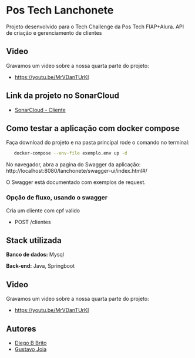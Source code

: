 # Pos Tech Lanchonete

Projeto desenvolvido para o Tech Challenge da Pos Tech FIAP+Alura.
API de criação e gerenciamento de clientes

## Video
Gravamos um video sobre a nossa quarta parte do projeto:
- https://youtu.be/MrVDanTUrKI

## Link da projeto no SonarCloud

- [SonarCloud - Cliente](https://sonarcloud.io/project/overview?id=Diegobbrito_tech-challenge-cliente)

## Como testar a aplicação com docker compose

Faça download do projeto e na pasta principal rode o comando no terminal:

```bash
   docker-compose --env-file exemplo.env up -d
```
No navegador, abra a pagina do Swagger da aplicação:
http://localhost:8080/lanchonete/swagger-ui/index.html#/

O Swagger está documentado com exemplos de request.

### Opção de fluxo, usando o swagger

Cria um cliente com cpf valido
- POST /clientes

## Stack utilizada

**Banco de dados:** Mysql

**Back-end:** Java, Springboot

## Video
Gravamos um video sobre a nossa quarta parte do projeto:
- https://youtu.be/MrVDanTUrKI

## Autores

- [Diego B Brito](https://github.com/Diegobbrito)
- [Gustavo Joia](https://github.com/GustavoJoiaP)
